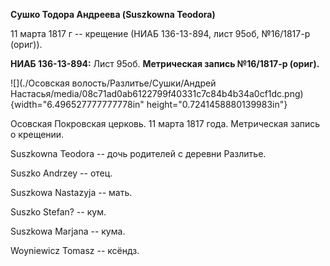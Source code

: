 **Сушко Тодора Андреева (Suszkowna Teodora)**

11 марта 1817 г -- крещение (НИАБ 136-13-894, лист 95об, №16/1817-р
(ориг)).

**НИАБ 136-13-894:** Лист 95об. **Метрическая запись №16/1817-р
(ориг).**

![](./Осовская волость/Разлитье/Сушки/Андрей Настасья/media/08c71ad0ab6122799f40331c7c84b4b34a0cf1dc.png){width="6.496527777777778in"
height="0.7241458880139983in"}

Осовская Покровская церковь. 11 марта 1817 года. Метрическая запись о
крещении.

Suszkowna Teodora -- дочь родителей с деревни Разлитье.

Suszko Andrzey -- отец.

Suszkowa Nastazyja -- мать.

Suszko Stefan? -- кум.

Suszkowa Marjana -- кума.

Woyniewicz Tomasz -- ксёндз.
